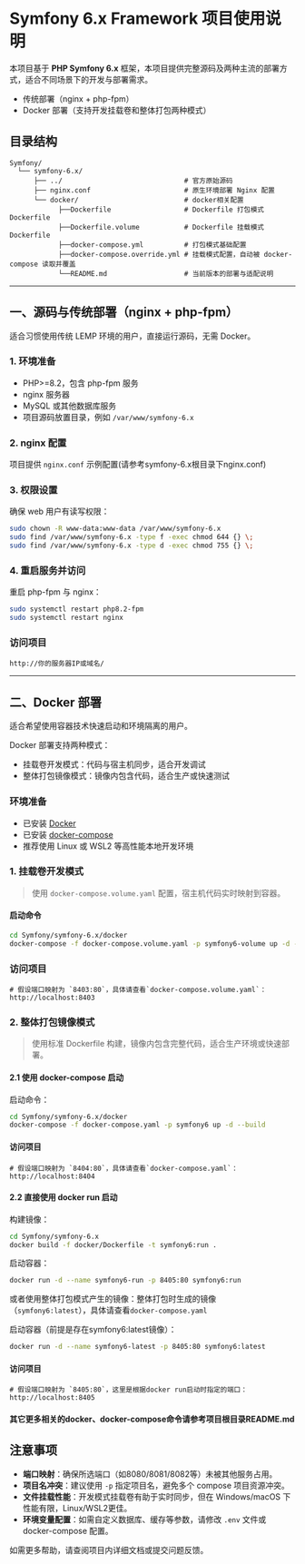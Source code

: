 # Symfony 6.x Framework 项目使用说明

本项目基于 **PHP Symfony 6.x** 框架，本项目提供完整源码及两种主流的部署方式，适合不同场景下的开发与部署需求。

- 传统部署（nginx + php-fpm）
- Docker 部署（支持开发挂载卷和整体打包两种模式）

## 目录结构

```text
Symfony/
  └── symfony-6.x/
      ├── ../                              # 官方原始源码
      ├── nginx.conf                       # 原生环境部署 Nginx 配置
      └── docker/                          # docker相关配置
            ├──Dockerfile                  # Dockerfile 打包模式Dockerfile
            ├──Dockerfile.volume           # Dockerfile 挂载模式Dockerfile
            ├──docker-compose.yml          # 打包模式基础配置
            ├──docker-compose.override.yml # 挂载模式配置，自动被 docker-compose 读取并覆盖
            └──README.md                   # 当前版本的部署与适配说明
```

---

## 一、源码与传统部署（nginx + php-fpm）

适合习惯使用传统 LEMP 环境的用户，直接运行源码，无需 Docker。

### 1. 环境准备

- PHP>=8.2，包含 php-fpm 服务
- nginx 服务器
- MySQL 或其他数据库服务
- 项目源码放置目录，例如 `/var/www/symfony-6.x`

### 2. nginx 配置

项目提供 `nginx.conf` 示例配置(请参考symfony-6.x根目录下nginx.conf)

### 3. 权限设置

确保 web 用户有读写权限：

```bash
sudo chown -R www-data:www-data /var/www/symfony-6.x
sudo find /var/www/symfony-6.x -type f -exec chmod 644 {} \;
sudo find /var/www/symfony-6.x -type d -exec chmod 755 {} \;
```

### 4. 重启服务并访问

重启 php-fpm 与 nginx：

```bash
sudo systemctl restart php8.2-fpm
sudo systemctl restart nginx
```

### 访问项目

```
http://你的服务器IP或域名/
```

---

## 二、Docker 部署

适合希望使用容器技术快速启动和环境隔离的用户。

Docker 部署支持两种模式：

- 挂载卷开发模式：代码与宿主机同步，适合开发调试
- 整体打包镜像模式：镜像内包含代码，适合生产或快速测试

### 环境准备

- 已安装 [Docker](https://docs.docker.com/get-docker/)
- 已安装 [docker-compose](https://docs.docker.com/compose/install/)
- 推荐使用 Linux 或 WSL2 等高性能本地开发环境

### 1. 挂载卷开发模式

> 使用 `docker-compose.volume.yaml` 配置，宿主机代码实时映射到容器。

#### 启动命令

```bash
cd Symfony/symfony-6.x/docker
docker-compose -f docker-compose.volume.yaml -p symfony6-volume up -d --build
```

### 访问项目

```
# 假设端口映射为 `8403:80`，具体请查看`docker-compose.volume.yaml`：
http://localhost:8403
```

### 2. 整体打包镜像模式

> 使用标准 Dockerfile 构建，镜像内包含完整代码，适合生产环境或快速部署。

#### 2.1 使用 docker-compose 启动

启动命令：

```bash
cd Symfony/symfony-6.x/docker
docker-compose -f docker-compose.yaml -p symfony6 up -d --build
```

#### 访问项目

```
# 假设端口映射为 `8404:80`，具体请查看`docker-compose.yaml`：
http://localhost:8404
```

#### 2.2 直接使用 docker run 启动

构建镜像：

```bash
cd Symfony/symfony-6.x
docker build -f docker/Dockerfile -t symfony6:run .
```

启动容器：

```bash
docker run -d --name symfony6-run -p 8405:80 symfony6:run
```

或者使用整体打包模式产生的镜像：整体打包时生成的镜像（`symfony6:latest`），具体请查看`docker-compose.yaml`

启动容器（前提是存在symfony6:latest镜像）：

```bash
docker run -d --name symfony6-latest -p 8405:80 symfony6:latest
```

#### 访问项目

```
# 假设端口映射为 `8405:80`，这里是根据docker run启动时指定的端口：
http://localhost:8405
```

#### 其它更多相关的docker、docker-compose命令请参考项目根目录README.md

## 注意事项

- **端口映射**：确保所选端口（如8080/8081/8082等）未被其他服务占用。
- **项目名冲突**：建议使用 `-p` 指定项目名，避免多个 compose 项目资源冲突。
- **文件挂载性能**：开发模式挂载卷有助于实时同步，但在 Windows/macOS 下性能有限，Linux/WSL2更佳。
- **环境变量配置**：如需自定义数据库、缓存等参数，请修改 `.env` 文件或 docker-compose 配置。

如需更多帮助，请查阅项目内详细文档或提交问题反馈。
